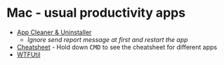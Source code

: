 # Mac - usual productivity apps

* [App Cleaner & Uninstaller](https://nektony.com/mac-app-cleaner)
  * _Ignore send report message at first and restart the app_
* [Cheatsheet](https://mediaatelier.com/CheatSheet/) - Hold down <kbd>CMD</kbd> to see the cheatsheet for different apps
* [WTFUtil](https://wtfutil.com/)
